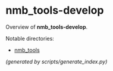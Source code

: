 # nmb_tools-develop

Overview of **nmb_tools-develop**.

Notable directories:
- [nmb_tools](../../vendor/nmb_tools-develop/nmb_tools/)

*(generated by scripts/generate_index.py)*
